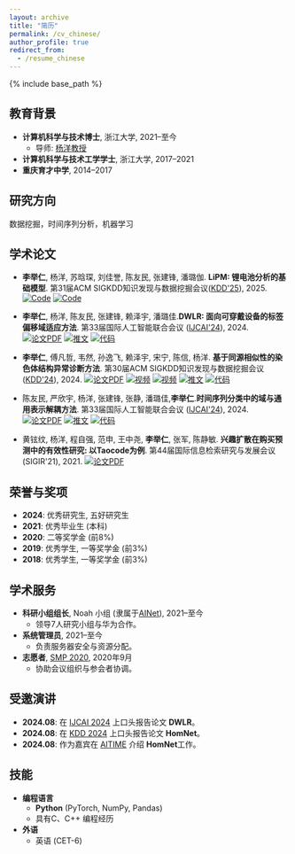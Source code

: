 ```yaml
---
layout: archive
title: "简历"
permalink: /cv_chinese/
author_profile: true
redirect_from:
  - /resume_chinese
---
```


{% include base_path %}

## 教育背景
* ​**计算机科学与技术博士**, 浙江大学, 2021–至今  
  * 导师: [杨洋教授](http://yangy.org)  
* ​**计算机科学与技术工学学士**, 浙江大学, 2017–2021  
* ​**重庆育才中学**, 2014–2017  


## 研究方向
数据挖掘，时间序列分析，机器学习

## 学术论文
* <b>李举仁</b>, 杨洋, 苏晗琛, 刘佳誉, 陈友民, 张建锋, 潘璐伽. **LiPM: 锂电池分析的基础模型**.  第31届ACM SIGKDD知识发现与数据挖掘会议([KDD'25](https://kdd2025.kdd.org/)), 2025. [![Code](https://img.shields.io/badge/Code-Github-black)](https://github.com/JuRenGithub/LiPM) 
[![Code](https://img.shields.io/badge/Code-Dataset-black)](https://github.com/JuRenGithub/Battery-Data)

* ​**李举仁**, 杨洋, 陈友民, 张建锋, 赖泽宇, 潘璐佳. ​**DWLR: 面向可穿戴设备的标签偏移域适应方法**. 第33届国际人工智能联合会议 ([IJCAI'24](https://ijcai24.org/)), 2024. 
  [![论文PDF](https://img.shields.io/badge/论文-PDF-red)](https://www.ijcai.org/proceedings/2024/489) 
  [![推文](https://img.shields.io/badge/推文-中文-green)](https://mp.weixin.qq.com/s/8OtVcMLxWYC4eGMOb8-T3w)
  [![代码](https://img.shields.io/badge/代码-Github-black)](https://github.com/JuRenGithub/DWLR)  

* ​**李举仁**, 傅凡哲, 韦然, 孙逸飞, 赖泽宇, 宋宁, 陈信, 杨洋. ​**基于同源相似性的染色体结构异常诊断方法**. 第30届ACM SIGKDD知识发现与数据挖掘会议 ([KDD'24](https://kdd2024.kdd.org/)), 2024. 
  [![论文PDF](https://img.shields.io/badge/论文-PDF-red)](https://dl.acm.org/doi/10.1145/3637528.3671642) 
  [![视频](https://img.shields.io/badge/视频-Bilibili-pink)](https://www.bilibili.com/video/BV1JE421w7xq/?share_source=copy_web&vd_source=be23edf0a59711d53a8b7b6fabdf23fb) 
  [![视频](https://img.shields.io/badge/视频-ACM-FF8C00)](https://files.atypon.com/acm/0a1fb334f4d07744950577ba288726af) 
  [![推文](https://img.shields.io/badge/推文-中文-green)](https://mp.weixin.qq.com/s/tPk0RMm0NUd4WHC2RjFvtQ) 
  [![代码](https://img.shields.io/badge/代码-Github-black)](https://github.com/JuRenGithub/HomNet)  

* 陈友民, 严欣宇, 杨洋, 张建锋, 张静, 潘璐佳, ​**李举仁**. ​**时间序列分类中的域与通用表示解耦方法**. 第33届国际人工智能联合会议 ([IJCAI'24](https://ijcaai24.org/)), 2024.  
  [![论文PDF](https://img.shields.io/badge/论文-PDF-red)](https://www.ijcai.org/proceedings/2024/424) 
  [![推文](https://img.shields.io/badge/推文-中文-green)](https://mp.weixin.qq.com/s/8OtVcMLxWYC4eGMOb8-T3w) 
  [![代码](https://img.shields.io/badge/代码-Github-black)](https://github.com/IJCAI-CADT/cadt)  

* 黄铉纹, 杨洋, 程自强, 范申, 王中尧, ​**李举仁**, 张军, 陈静敏. ​**兴趣扩散在购买预测中的有效性研究: 以Taocode为例**. 第44届国际信息检索研究与发展会议 (SIGIR'21), 2021. 
  [![论文PDF](https://img.shields.io/badge/论文-PDF-red)](https://arxiv.org/pdf/2112.14446)  

## 荣誉与奖项
* ​**2024**: 优秀研究生, 五好研究生
* ​**2021**: 优秀毕业生 (本科)  
* ​**2020**: 二等奖学金 (前8%) 
* ​**2019**: 优秀学生, 一等奖学金 (前3%)  
* ​**2018**: 优秀学生, 一等奖学金 (前3%)  

## 学术服务
* ​**科研小组组长**, Noah 小组 (隶属于[AINet](yangy.org)), 2021–至今  
  * 领导7人研究小组与华为合作。  
* ​**系统管理员**, 2021–至今  
  * 负责服务器安全与资源分配。  
* ​**志愿者**, [SMP 2020](https://smp2020.aconf.cn/index.html), 2020年9月  
  * 协助会议组织与参会者协调。  

## 受邀演讲
* ​**2024.08**: 在 [IJCAI 2024](https://ijcai24.org/) 上口头报告论文 ​**DWLR**。  
* ​**2024.08**: 在 [KDD 2024](https://kdd2024.kdd.org/) 上口头报告论文 ​**HomNet**。  
* ​**2024.08**: 作为嘉宾在 [AITIME](https://www.aitime.cn/) 介绍 ​**HomNet**​ 工作。  


## 技能
* ​**编程语言**​  
  * **Python** (PyTorch, NumPy, Pandas)  
  * 具有C、C++ 编程经历
* ​**外语**​    
  * 英语 (CET-6)  
